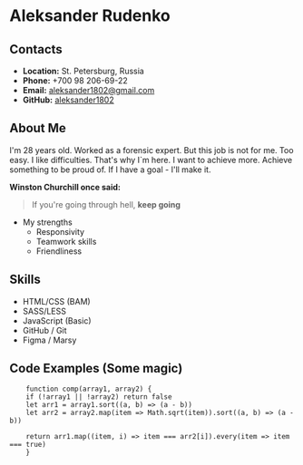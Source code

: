 # Aleksander Rudenko

## Contacts

  *  **Location:** St. Petersburg, Russia
  *  **Phone:** +700 98 206-69-22
  *  **Email:** aleksander1802@gmail.com
  *  **GitHub:** [aleksander1802](https://github.com/aleksander1802)

## About Me

I'm 28 years old. Worked as a forensic expert. But this job is not for me. Too easy. I like difficulties. That's why I`m here. I want to achieve more. Achieve something to be proud of. If I have a goal - I'll make it. 

**Winston Churchill once said:**
> If you're going through hell, **keep going**

*   My strengths
    * Responsivity
    * Teamwork skills
    * Friendliness

## Skills

* HTML/CSS (BAM)
* SASS/LESS
* JavaScript (Basic) 
* GitHub / Git
* Figma / Marsy

## Code Examples (Some magic)
    
```
    function comp(array1, array2) {
    if (!array1 || !array2) return false
    let arr1 = array1.sort((a, b) => (a - b))
    let arr2 = array2.map(item => Math.sqrt(item)).sort((a, b) => (a - b))
    
    return arr1.map((item, i) => item === arr2[i]).every(item => item === true)
    }
```